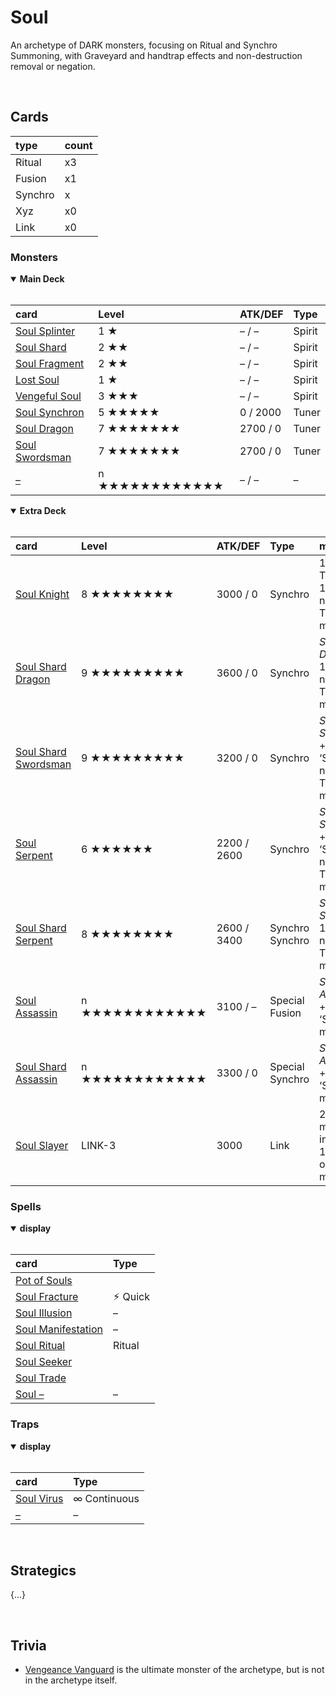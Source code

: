 # Soul

An archetype of DARK monsters, focusing on Ritual and Synchro Summoning, with Graveyard and handtrap effects and non-destruction removal or negation.


<br>


## Cards

| type | count |
| :--- | :---- |
| Ritual   | x3 |
| Fusion   | x1 |
| Synchro  | x |
| Xyz      | x0 |
| Link     | x0 |

### Monsters

<details open>
  <summary> <b> Main Deck </b> </summary> <br>

| card | Level | ATK/DEF | Type |
| :--- | :---- | :------ | :--- |
| [Soul Splinter](../cards/monsters/standard/Soul%20Splinter.md) | 1 ★ | – / – | Spirit |
| [Soul Shard](../cards/monsters/standard/Soul%20Shard.md) | 2 ★★ | – / – | Spirit |
| [Soul Fragment](../cards/monsters/standard/Soul%20Fragment.md) | 2 ★★ | – / – | Spirit |
| [Lost Soul](../cards/monsters/standard/Lost%20Soul.md) | 1 ★ | – / – | Spirit |
| [Vengeful Soul](../cards/monsters/standard/Vengeful%20Soul.md) | 3 ★★★ | – / – | Spirit |
| [Soul Synchron](../cards/monsters/standard/Soul%20Synchron.md) | 5 ★★★★★ | 0 / 2000 | Tuner |
| [Soul Dragon](../cards/monsters/standard/Soul%20Dragon.md) | 7 ★★★★★★★ | 2700 / 0 | Tuner |
| [Soul Swordsman](../cards/monsters/standard/Soul%20Swordsman.md) | 7 ★★★★★★★ | 2700 / 0 | Tuner |
| [–](../cards/monsters/standard/–.md) | n ★★★★★★★★★★★★ | – / – | – |

</details>

<details open>
  <summary> <b> Extra Deck </b> </summary> <br>

| card | Level | ATK/DEF | Type | material |
| :--- | :---- | :------ | :--- | :------- |
| [Soul Knight](../cards/monsters/synchro/Soul%20Knight.md) | 8 ★★★★★★★★ | 3000 / 0 | Synchro | 1 ‘Soul’ Tuner + 1+ ‘Soul’ non-Tuner monsters |
| [Soul Shard Dragon](../cards/monsters/synchro/Soul%20Shard%20Dragon.md) | 9 ★★★★★★★★★ | 3600 / 0 | Synchro | *Soul Dragon* + 1+ ‘Soul’ non-Tuner monsters |
| [Soul Shard Swordsman](../cards/monsters/synchro/Soul%20Shard%20Swordsman.md) | 9 ★★★★★★★★★ | 3200 / 0 | Synchro | *Soul Sworsman* + 1+ ‘Soul’ non-Tuner monsters |
| [Soul Serpent](../cards/monsters/synchro/Soul%20Serpent.md) | 6 ★★★★★★ | 2200 / 2600 | Synchro | *Soul Synchron* + 1+ ‘Soul’ non-Tuner monsters |
| [Soul Shard Serpent](../cards/monsters/synchro/Soul%20Shard%20Serpent.md) | 8 ★★★★★★★★ | 2600 / 3400 | Synchro Synchro | *Soul Serpent* + 1+ ‘Soul’ non-Tuner monsters |
| [Soul Assassin](../cards/monsters/fusion/Soul%20Assassin.md) | n ★★★★★★★★★★★★ | 3100 / – | Special Fusion | *Shadow Assassin* + 1+ 1+ ‘Soul’ monsters |
| [Soul Shard Assassin](../cards/monsters/synchro/Soul%20Shard%20Assassin.md) | n ★★★★★★★★★★★★ | 3300 / 0 | Special Synchro | *Soul Assassin* + 1+ ‘Soul’ monsters |
| [Soul Slayer](../cards/monsters/synchro/Soul%20Slayer.md) | LINK-3 | 3000 | Link | 2+ ‘Soul’ monsters, including 1 Level 8 or higher monster |

</details>

### Spells

<details open>
  <summary> <b> display </b> </summary> <br>

| card | Type |
| :--- | :--- |
| [Pot of Souls](../cards/spells/–/–.md) | |
| [Soul Fracture](../cards/spells/–/–.md) | ⚡︎ Quick |
| [Soul Illusion](../cards/spells/–/–.md) | – |
| [Soul Manifestation](../cards/spells/–/–.md) | – |
| [Soul Ritual](../cards/spells/–/–.md) | Ritual |
| [Soul Seeker](../cards/spells/–/–.md) | |
| [Soul Trade](../cards/spells/–/–.md) | |
| [Soul –](../cards/spells/–/–.md) | – |

</details>

### Traps

<details open>
  <summary> <b> display </b> </summary> <br>

| card | Type |
| :--- | :--- |
| [Soul Virus](../cards/traps/–/Soul%20Virus.md) | ∞ Continuous |
| [–](../cards/traps/–/–.md) | – |

</details>


<br>


## Strategics

{...}


<br>


## Trivia

- [Vengeance Vanguard](../cards/fusion/Vengeance%20Vanguard.md) is the ultimate monster of the archetype, but is not in the archetype itself.

